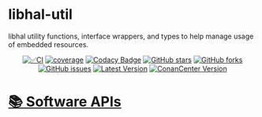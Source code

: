 # libhal-util

libhal utility functions, interface wrappers, and types to help manage usage of
embedded resources.

<div align="center">

[![✅CI](https://github.com/libhal/libhal-util/actions/workflows/ci.yml/badge.svg)](https://github.com/libhal/libhal-util/actions/workflows/ci.yml)
[![coverage](https://libhal.github.io/libhal-util/coverage/coverage.svg)](https://libhal.github.io/libhal-util/coverage/)
[![Codacy Badge](https://app.codacy.com/project/badge/Grade/b084e6d5962d49a9afcb275d62cd6586)](https://www.codacy.com/gh/libhal/libhal-util/dashboard?utm_source=github.com&amp;utm_medium=referral&amp;utm_content=libhal/libhal-util&amp;utm_campaign=Badge_Grade)
[![GitHub stars](https://img.shields.io/github/stars/libhal/libhal-util.svg)](https://github.com/libhal/libhal-util/stargazers)
[![GitHub forks](https://img.shields.io/github/forks/libhal/libhal-util.svg)](https://github.com/libhal/libhal-util/network)
[![GitHub issues](https://img.shields.io/github/issues/libhal/libhal-util.svg)](https://github.com/libhal/libhal-util/issues)
[![Latest Version](https://libhal.github.io/libhal-util/latest_version.svg)](https://github.com/libhal/libhal-util/blob/main/conanfile.py)
[![ConanCenter Version](https://repology.org/badge/version-for-repo/conancenter/libhal-util.svg)](https://conan.io/center/libhal-util)

</div>

# [📚 Software APIs](https://libhal.github.io/libhal-util/api)
